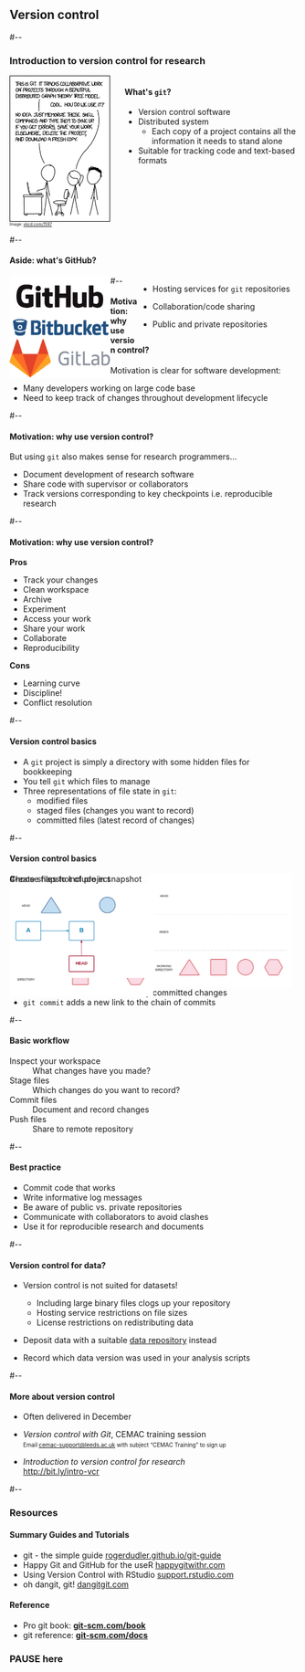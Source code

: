 <!-- .slide: id="versioncontrol" -->
## Version control

#--

### Introduction to version control for research

<img style="float: left; width: 35%" alt="xkcd 1597: git" src="img/vc/xkcd1597_git.png"/>

<div style="float:left; width: 60%; padding-left: 5%">

#### What's `git`?

- Version control software <!-- .element class="fragment fade-in" -->
- Distributed system <!-- .element class="fragment fade-in" -->
  - Each copy of a project contains all the information it needs to stand alone <!-- .element class="fragment fade-in smaller" -->
- Suitable for tracking code and text-based formats <!-- .element class="fragment fade-in" -->

</div>

<div style="clear: left; font-size: 50%;">

Image: [xkcd.com/1597](https://xkcd.com/1597/)

</div>


#--
#### Aside: what's GitHub?

<div style="float: left; width: 35%;">
<a src="https://github.com">
<img style="vertical-align:middle;background-color:white" src="img/vc/GitHub_Logo.png" />
</a>

<a src="https://bitbucket.org">
<img style="vertical-align:middle" src="img/vc/bitbucket-logo-blue.png" />
</a>

<a src="https://about.gitlab.com">
<img style="vertical-align:middle" src="img/vc/gitlab_wm_no_bg.png" />
</a>
</div>

<div style="float: right; width: 55%">

- Hosting services for <code>git</code> repositories

- Collaboration/code sharing

- Public and private repositories
</div>


#--
#### Motivation: why use version control?

Motivation is clear for software development:

- Many developers working on large code base <!-- .element class="fragment fade-in" -->
- Need to keep track of changes throughout development lifecycle <!-- .element class="fragment fade-in" -->


#--
#### Motivation: why use version control?

But using <code>git</code> also makes sense for research programmers...

- Document development of research software<!-- .element class="fragment fade-in" -->
- Share code with supervisor or collaborators<!-- .element class="fragment fade-in" -->
- Track versions corresponding to key checkpoints i.e. reproducible research <!-- .element class="fragment fade-in" -->

#--
#### Motivation: why use version control?


<div class="pull-left">

**Pros** <!-- .element class="fragment fade-in" -->

- Track your changes <!-- .element class="fragment fade-in" -->
- Clean workspace <!-- .element class="fragment fade-in" -->
- Archive <!-- .element class="fragment fade-in" -->
- Experiment <!-- .element class="fragment fade-in" -->
- Access your work <!-- .element class="fragment fade-in" -->
- Share your work <!-- .element class="fragment fade-in" -->
- Collaborate <!-- .element class="fragment fade-in" -->
- Reproducibility <!-- .element class="fragment fade-in" -->

</div>

<div class="pull-right">

**Cons** <!-- .element class="fragment fade-in" -->

- Learning curve <!-- .element class="fragment fade-in" -->
- Discipline! <!-- .element class="fragment fade-in" -->
- Conflict resolution <!-- .element class="fragment fade-in" -->

</div>

#--

#### Version control basics

<ul>
<li class="fragment fade-in">
A <code>git</code> project is simply a directory with some hidden files for bookkeeping
</li>
<li class="fragment fade-in">
You tell <code>git</code> which files to manage
</li>
<li class="fragment fade-in">
Three representations of file state in <code>git</code>:
<ul>
<li>modified files</li>
<li>staged files (changes you want to record)</li>
<li>committed files (latest record of changes)</li>
</ul>
</li>
</ul>

#--
#### Version control basics

<div class="splash" style="position:relative">

<div class="fragment fade-in-then-out" data-fragment-index="1" style="position:absolute">
Modify files in the working directory

<img style="width: 50%" src="img/vc/git_states-1.png" alt="Files in the working directory" />
</div>

<div class="fragment fade-in-then-out" data-fragment-index="2" style="position:absolute">
<!-- Stage files to the index -->
Choose files to include in snapshot
<br/>
<img style="width: 50%" src="img/vc/git_states-5.png" alt="Files staged to the index" />
</div>

<div class="fragment" data-fragment-index="3" style="position:absolute">
<!-- Commit files (<code class="inline">HEAD</code> = most recent commit) -->
Create snapshot of project
<br/>
<img style="width: 50%" src="img/vc/git_states-6.png" alt="Committed files" />
</div>

#--
#### Version control basics

<div class="splash" style="position: relative;">
<img class="fragment" data-fragment-index="1" style="width: 50%;position:absolute;" src="img/vc/git_snapshots-1.png" alt="Git snapshots/HEAD" />
<img class="fragment fade-in" data-fragment-index="2" style="width: 50%;" src="img/vc/git_snapshots-2.png" alt="Git snapshots/HEAD" />
</div>

<ul>
<li class="fragment fade-in" data-fragment-index="1"><code class="inline">HEAD</code> references the most recently committed changes</li>
<li class="fragment fade-in" data-fragment-index="2"><code class="inline">git commit</code> adds a new link to the chain of commits</li>
</ul>

#--
#### Basic workflow

<dl>
<dt>
Inspect your workspace
</dt> <!-- .element class="fragment fade-in" -->
<dd>What changes have you made?</dd> <!-- .element class="fragment fade-in" -->

<dt>Stage files</dt> <!-- .element class="fragment fade-in" -->
<dd>Which changes do you want to record?</dd> <!-- .element class="fragment fade-in" -->

<dt>Commit files</dt> <!-- .element class="fragment fade-in" -->
<dd>Document and record changes</dd> <!-- .element class="fragment fade-in" -->

<dt>Push files</dt> <!-- .element class="fragment fade-in" -->
<dd>Share to remote repository</dd> <!-- .element class="fragment fade-in" -->

<dl>

#--
#### Best practice

- Commit code that works <!-- .element class="fragment fade-in" -->
- Write informative log messages <!-- .element class="fragment fade-in" -->
- Be aware of public vs. private repositories <!-- .element class="fragment fade-in" -->
- Communicate with collaborators to avoid clashes <!-- .element class="fragment fade-in" -->
- Use it for reproducible research and documents <!-- .element class="fragment fade-in" -->


#--
#### Version control for data?

- Version control is not suited for datasets!
  - Including large binary files clogs up your repository
  - Hosting service restrictions on file sizes
  - License restrictions on redistributing data

- Deposit data with a suitable <a href="#/datasharing">data repository</a> instead

- Record which data version was used in your analysis scripts


#--
#### More about version control

- Often delivered in December

- <em>Version control with Git</em>, CEMAC training session<br/>
<span style="font-size:70%">Email <a href="mailto:cemac-support@leeds.ac.uk?subject=CEMAC%20Training">cemac-support@leeds.ac.uk</a> with subject &ldquo;CEMAC Training&rdquo; to sign up</span>

- <em>Introduction to version control for research</em><br/>
<a href="http://bit.ly/intro-vcr">http://bit.ly/intro-vcr</a>


#--
### Resources
#### Summary Guides and Tutorials

<div class="smaller">

- git - the simple guide [rogerdudler.github.io/git-guide](http://rogerdudler.github.io/git-guide/)
- Happy Git and GitHub for the useR [happygitwithr.com](https://happygitwithr.com/)
- Using Version Control with RStudio [support.rstudio.com](https://support.rstudio.com/hc/en-us/articles/200532077-Version-Control-with-Git-and-SVN)
- oh dangit, git! [dangitgit.com](https://dangitgit.com/)

</div>

#### Reference

<div class="smaller">

- Pro git book: [**git-scm.com/book**](https://git-scm.com/book/en/v2)
- git reference: [**git-scm.com/docs**](https://git-scm.com/docs)

</div>

### PAUSE here


<!-- #-- -->
<!-- ### Configuration -->

<!-- <\!-- TODO simple git config here (but include pointers to usethis for R users?) -\-> -->
<!-- Configure `git`: -->

<!-- ```{r eval=FALSE, tidy=FALSE} -->
<!-- # set global user.name and user.email -->
<!-- usethis::use_git_config(user.name = "Jane Dee", -->
<!--                         user.email = "janedee@example.org") -->
<!-- ``` -->

<!-- Initialise `git` repository and create initial commit: -->
<!-- ```{r eval=FALSE, tidy=FALSE} -->
<!-- usethis::use_git(message) -->
<!-- ``` -->

<!-- Set up a GitHub personal access token (PAT) to allow creation/modification of GitHub repositories: -->
<!-- ```{r eval=FALSE, tidy=FALSE} -->
<!-- usethis::browse_github_token() -->
<!-- ``` -->

<!-- Create GitHub repository associated with your project: -->
<!-- ```{r eval=FALSE, tidy=FALSE} -->
<!-- usethis::use_github() -->
<!-- ``` -->
